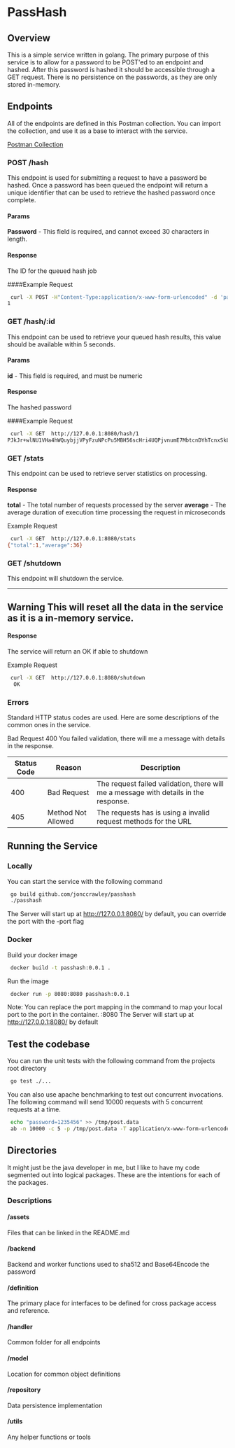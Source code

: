 # PassHash

## Overview

This is a simple service written in golang. The primary purpose of this service is to allow for a password to be POST'ed to an endpoint and hashed. After this password is hashed it should be accessible through a GET request. There is no persistence on the passwords, as they are only stored in-memory. 

## Endpoints
All of the endpoints are defined in this Postman collection. You can import the collection, and use it as a base to interact with the service.

[Postman Collection](assets/PassHash.postman_collection.json)

### **POST** /hash
This endpoint is used for submitting a request to have a password be hashed. Once a password has been queued the endpoint will return a unique identifier that can be used to retrieve the hashed password once complete. 

#### Params
 **Password** - This field is required, and cannot exceed 30 characters in length. 

#### Response 
The ID for the queued hash job

####Example Request
```bash
 curl -X POST -H"Content-Type:application/x-www-form-urlencoded" -d 'password=123' http://127.0.0.1:8080/hash
1
```

### **GET** /hash/:id
This endpoint can be used to retrieve your queued hash results, this value should be available within 5 seconds. 

#### Params
 **id** - This field is required, and must be numeric

#### Response 
The hashed password

####Example Request
```bash
 curl -X GET  http://127.0.0.1:8080/hash/1
PJkJr+wlNU1VHa4hWQuybjjVPyFzuNPcPu5MBH56scHri4UQPjvnumE7MbtcnDYhTcnxSkL9ei/bhIVrylxEwg==
```

### **GET** /stats
This endpoint can be used to retrieve server statistics on processing. 

#### Response 
 **total** - The total number of requests processed by the server
 **average** - The average duration of execution time processing the request in microseconds

Example Request
```bash
 curl -X GET  http://127.0.0.1:8080/stats
{"total":1,"average":36}
```

### GET /shutdown
This endpoint will shutdown the service. 

---
**Warning**
This will reset all the data in the service as it is a in-memory service.  
---

#### Response
The service will return an OK if able to shutdown

Example Request
```bash
 curl -X GET  http://127.0.0.1:8080/shutdown
  OK
```

### Errors
Standard HTTP status codes are used. Here are some descriptions of the common ones in the service. 
     
Bad Request  400  You failed validation, there will me a message with details in the response. 


|   Status Code	|   Reason	|   Description	|
|---	|---	|---	|
|  400 	|   Bad Request	|   The request failed validation, there will me a message with details in the response.	|
|  405  |   Method Not Allowed | The requests has is using a invalid request methods for the URL |


## Running the Service
### Locally
You can start the service with the following command
```bash
 go build github.com/jonccrawley/passhash
 ./passhash
```
The Server will start up at http://127.0.0.1:8080/ by default, you can override the port with the -port flag


### Docker
Build your docker image
```bash
 docker build -t passhash:0.0.1 .
```

Run the image
```bash
 docker run -p 8080:8080 passhash:0.0.1
```
Note: You can replace the port mapping in the command to map your local port to the port in the container. <desired port>:8080
The Server will start up at http://127.0.0.1:8080/ by default



## Test the codebase
You can run the unit tests with the following command from the projects root directory  
```bash
 go test ./...
```

You can also use apache benchmarking to test out concurrent invocations. The following command will send 10000 requests with 5 concurrent requests at a time. 
```bash
 echo "password=1235456" >> /tmp/post.data
 ab -n 10000 -c 5 -p /tmp/post.data -T application/x-www-form-urlencoded  -l http://127.0.0.1:8080/hash
```


## Directories
It might just be the java developer in me, but I like to have my code segmented out into logical packages. These are the intentions for each of the packages. 

### Descriptions
#### /assets
Files that can be linked in the README.md

#### /backend
Backend and worker functions used to sha512 and Base64Encode the password

#### /definition
The primary place for interfaces to be defined for cross package access and reference. 

#### /handler
Common folder for all endpoints

#### /model
Location for common object definitions 

#### /repository
Data persistence implementation

#### /utils
Any helper functions or tools







 
